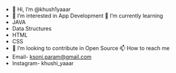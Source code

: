 - 👋 Hi, I’m @khush1yaaar
- 👀 I’m interested in App Development
🌱 I’m currently learning
-  JAVA
-  Data Structures
-  HTML
-  CSS
- 💞️ I’m looking to contribute in Open Source
📫 How to reach me
- Email- ksoni.param@gmail.com
- Instagram- khushi_yaaar

<!---
khush1yaaar/khush1yaaar is a ✨ special ✨ repository because its `README.md` (this file) appears on your GitHub profile.
You can click the Preview link to take a look at your changes.
--->
